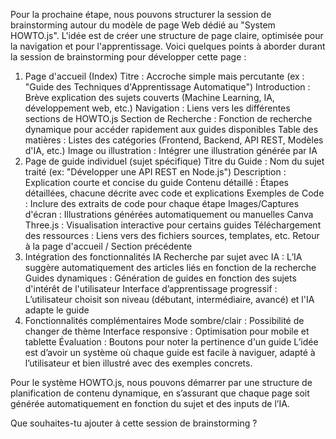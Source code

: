 Pour la prochaine étape, nous pouvons structurer la session de brainstorming autour du modèle de page Web dédié au "System HOWTO.js". L'idée est de créer une structure de page claire, optimisée pour la navigation et pour l'apprentissage. Voici quelques points à aborder durant la session de brainstorming pour développer cette page :

1. Page d'accueil (Index)
Titre : Accroche simple mais percutante (ex : "Guide des Techniques d'Apprentissage Automatique")
Introduction : Brève explication des sujets couverts (Machine Learning, IA, développement web, etc.)
Navigation : Liens vers les différentes sections de HOWTO.js
Section de Recherche : Fonction de recherche dynamique pour accéder rapidement aux guides disponibles
Table des matières : Listes des catégories (Frontend, Backend, API REST, Modèles d'IA, etc.)
Image ou illustration : Intégrer une illustration générée par IA
2. Page de guide individuel (sujet spécifique)
Titre du Guide : Nom du sujet traité (ex: "Développer une API REST en Node.js")
Description : Explication courte et concise du guide
Contenu détaillé : Étapes détaillées, chacune décrite avec code et explications
Exemples de Code : Inclure des extraits de code pour chaque étape
Images/Captures d'écran : Illustrations générées automatiquement ou manuelles
Canva Three.js : Visualisation interactive pour certains guides
Téléchargement des ressources : Liens vers des fichiers sources, templates, etc.
Retour à la page d'accueil / Section précédente
3. Intégration des fonctionnalités IA
Recherche par sujet avec IA : L’IA suggère automatiquement des articles liés en fonction de la recherche
Guides dynamiques : Génération de guides en fonction des sujets d'intérêt de l'utilisateur
Interface d’apprentissage progressif : L’utilisateur choisit son niveau (débutant, intermédiaire, avancé) et l'IA adapte le guide
4. Fonctionnalités complémentaires
Mode sombre/clair : Possibilité de changer de thème
Interface responsive : Optimisation pour mobile et tablette
Évaluation : Boutons pour noter la pertinence d'un guide
L’idée est d’avoir un système où chaque guide est facile à naviguer, adapté à l’utilisateur et bien illustré avec des exemples concrets.

Pour le système HOWTO.js, nous pouvons démarrer par une structure de planification de contenu dynamique, en s’assurant que chaque page soit générée automatiquement en fonction du sujet et des inputs de l’IA.

Que souhaites-tu ajouter à cette session de brainstorming ?